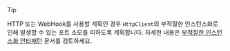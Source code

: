 > [!TIP]
>
> HTTP 또는 WebHook를 사용할 계획인 경우 `HttpClient`의 부적절한 인스턴스화로 인해 발생할 수 있는 포트 소모를 피하도록 계획합니다. 자세한 내용은 [부적절한 인스턴스화 안티패턴](https://docs.microsoft.com/en-us/azure/architecture/antipatterns/improper-instantiation/) 문서를 검토하세요.
>
